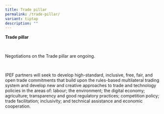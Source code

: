 ```yaml
---
title: Trade pillar
permalink: /trade-pillar/
variant: tiptap
description: ""
---
```

<p><strong>Trade pillar</strong>
</p>
<p>
<br>
</p>
<p>Negotiations on the Trade pillar are ongoing.</p>
<p>
<br>
</p>
<p>IPEF partners will seek to develop high-standard, inclusive, free, fair,
and open trade commitments that build upon the rules-based multilateral
trading system and develop new and creative approaches to trade and technology
policies in the areas of: labour; the environment; the digital economy;
agriculture; transparency and good regulatory practices; competition policy;
trade facilitation; inclusivity; and technical assistance and economic
cooperation.&nbsp;&nbsp;</p>
<p>
<br>
<br>
<br>
</p>